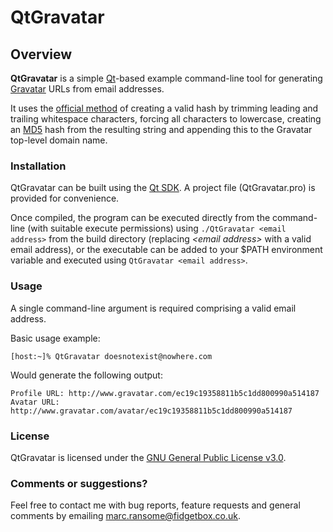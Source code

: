 # QtGravatar

## Overview
**QtGravatar** is a simple [Qt](http://qt.nokia.com/products/)-based example command-line tool for generating [Gravatar](http://www.gravatar.com) URLs from email addresses.

It uses the [official method](http://en.gravatar.com/site/implement/hash/) of creating a valid hash by trimming leading and trailing whitespace characters, forcing all characters to lowercase, creating an [MD5](http://en.wikipedia.org/wiki/MD5) hash from the resulting string and appending this to the Gravatar top-level domain name.

### Installation
QtGravatar can be built using the [Qt SDK](http://qt.nokia.com/products/qt-sdk).  A project file (QtGravatar.pro) is provided for convenience.

Once compiled, the program can be executed directly from the command-line (with suitable execute permissions) using `./QtGravatar <email address>` from the build directory (replacing _\<email address\>_ with a valid email address), or the executable can be added to your $PATH environment variable and executed using `QtGravatar <email address>`.

### Usage
A single command-line argument is required comprising a valid email address.

Basic usage example:  

	[host:~]% QtGravatar doesnotexist@nowhere.com
	
Would generate the following output:

	Profile URL: http://www.gravatar.com/ec19c19358811b5c1dd800990a514187
	Avatar URL: http://www.gravatar.com/avatar/ec19c19358811b5c1dd800990a514187

### License
QtGravatar is licensed under the [GNU General Public License v3.0](http://www.gnu.org/licenses/gpl.html).

### Comments or suggestions?
Feel free to contact me with bug reports, feature requests and general comments by emailing [marc.ransome@fidgetbox.co.uk](mailto:marc.ransome@fidgetbox.co.uk).
